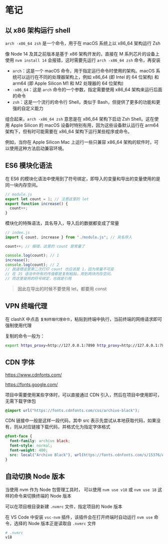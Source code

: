 # 笔记

## 以 x86 架构运行 shell

`arch -x86_64 zsh` 是一个命令，用于在 macOS 系统上以 x86_64 架构运行 Zsh

像 Node 14 及其之前版本是基于 x86 架构开发的，直接在 M 系列芯片的设备上使用 `nvm install 14` 会报错，这时需要先运行 `arch -x86_64 zsh` 命令，再安装

- `arch`：这是一个 macOS 命令，用于指定运行命令时使用的架构。macOS 系统可以运行在不同的处理器架构上，例如 x86_64 (即 Intel 的 64 位架构) 和 arm64 (即 Apple Silicon M1 和 M2 处理器的 64 位架构)
- `-x86_64`：这是 `arch` 命令的一个参数，指定需要使用 x86_64 架构来运行后面的命令
- `zsh`：这是一个流行的命令行 Shell，类似于 Bash，但提供了更多的功能和更强的自定义能力

组合起来，`arch -x86_64 zsh` 意思是在 x86_64 架构下启动 Zsh Shell。这在使用 Apple Silicon 的 macOS 设备时特别有用，因为这些设备默认运行在 arm64 架构下，但有时可能需要在 x86_64 架构下运行某些程序或命令。

例如，当你在 Apple Silicon Mac 上运行一些只兼容 x86_64 架构的软件时，可以使用这种方法启动兼容环境。

## ES6 模块化语法

在 ES6 的模块化语法中使用到了符号绑定，即导入的变量和导出的变量使用的是同一块内存空间。

```js
// module.js
export let count = 1; // 注意这里的 let
export function increase() {
  count++;
}
```

模块化的特殊语法，具名导入，导入后的数据都变成了常量

```js
// index.js
import { count, increase } from "./module.js"; // 具名导入

count++; // 报错，这里的 count 是常量了

console.log(count); // 1
increase();
console.log(count); // 2
// 按道理这里第二次打印 count 也应该是 1，因为常量不可变
// 在 JS 语法中所有的传值都是复制粘贴，用到两块内存空间。
// 而这里是用的符号绑定，也就是引用
```

> 因此在导出的时候不要使用 let，都要用 const

## VPN 终端代理

在 clashX 中点击 `复制终端代理命令`，粘贴到终端中执行，当前终端的网络请求即可强制使用代理

复制的命令一般为：

```bash
export https_proxy=http://127.0.0.1:7890 http_proxy=http://127.0.0.1:7890 all_proxy=socks5://127.0.0.1:7890
```

## CDN 字体

https://www.cdnfonts.com/

https://fonts.google.com/

项目中需要使用某些字体时，可以直接通过 CDN 引入，然后在项目中使用即可，无需下载字体包

```css
@import url("https://fonts.cdnfonts.com/css/archivo-black");
```

CDN 链接中一般是这样一段代码，其中 src 表示先尝试从本地获取代码，如果没有，则从对应链接下载代码，并格式化为指定字体格式

```css
@font-face {
  font-family: archivo black;
  font-style: normal;
  font-weight: 400;
  src: local("Archivo Black"), url(https://fonts.cdnfonts.com/s/15376/ArchivoBlack-Regular.woff) format("woff");
}
```

## 自动切换 Node 版本

当使用 nvm 作为 Node 包管理工具时， 可以使用 `nvm use v18` 或 `nvm use 18` 这样的命令来切换终端的 Node 版本

可以在项目根目录新建 `.nvmrc` 文件，指定项目的 Node 版本

在 VS Code 中安装 `vsc-nvm` 插件，该插件会在打开终端时自动运行 `nvm use` 命令，选择的 Node 版本正是读取自 `.nvmrc` 文件

```bash
# .nvmrc
v18
```